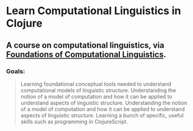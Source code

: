# Learn Computational Linguistics in Clojure


## A course on computational linguistics, via [Foundations of Computational Linguistics](https://foundations-computational-linguistics.github.io/chapters/01-Introduction.html).

### Goals:
> Learning foundational conceptual tools needed to understand computational models of linguistic structure.
> Understanding the notion of a model of computation and how it can be applied to understand aspects of linguistic structure.
> Understanding the notion of a model of computation and how it can be applied to understand aspects of linguistic structure.
> Learning a bunch of specific, useful skills such as programming in ClojureScript.